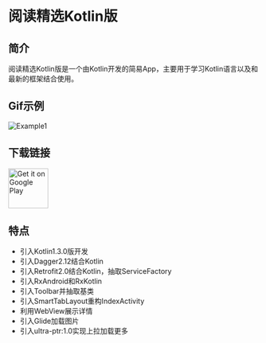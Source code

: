 # 阅读精选Kotlin版

## 简介
阅读精选Kotlin版是一个由Kotlin开发的简易App，主要用于学习Kotlin语言以及和最新的框架结合使用。

## Gif示例
![Example1](https://github.com/LeeeYou/Img/blob/master/leeeyou/%E9%98%85%E8%AF%BB%E7%B2%BE%E9%80%89kotlin%E7%89%88.gif?raw=true)

## 下载链接
<a href='https://play.google.com/store/apps/details?id=com.xyz.leeeyou.zhihuribao
'><img alt='Get it on Google Play' src='https://play.google.com/intl/en_us/badges/images/generic/en_badge_web_generic.png' height="80px"/></a> 


## 特点
- 引入Kotlin1.3.0版开发
- 引入Dagger2.12结合Kotlin
- 引入Retrofit2.0结合Kotlin，抽取ServiceFactory
- 引入RxAndroid和RxKotlin
- 引入Toolbar并抽取基类
- 引入SmartTabLayout重构IndexActivity
- 利用WebView展示详情
- 引入Glide加载图片
- 引入ultra-ptr:1.0实现上拉加载更多

